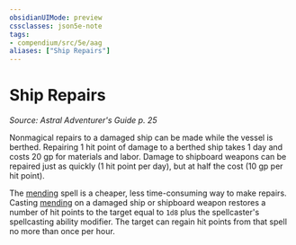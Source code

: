 ```yaml
---
obsidianUIMode: preview
cssclasses: json5e-note
tags:
- compendium/src/5e/aag
aliases: ["Ship Repairs"]
---
```

# Ship Repairs
*Source: Astral Adventurer's Guide p. 25* 

Nonmagical repairs to a damaged ship can be made while the vessel is berthed. Repairing 1 hit point of damage to a berthed ship takes 1 day and costs 20 gp for materials and labor. Damage to shipboard weapons can be repaired just as quickly (1 hit point per day), but at half the cost (10 gp per hit point).

The [mending](../../../z_compendium/spells/mending.md#) spell is a cheaper, less time-consuming way to make repairs. Casting [mending](../../../z_compendium/spells/mending.md#) on a damaged ship or shipboard weapon restores a number of hit points to the target equal to `1d8` plus the spellcaster's spellcasting ability modifier. The target can regain hit points from that spell no more than once per hour.
